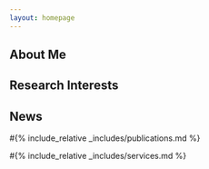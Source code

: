 ```yaml
---
layout: homepage
---
```


## About Me


## Research Interests


## News



#{% include_relative _includes/publications.md %}

#{% include_relative _includes/services.md %}
